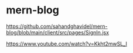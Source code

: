 # mern-blog

https://github.com/sahandghavidel/mern-blog/blob/main/client/src/pages/SignIn.jsx

https://www.youtube.com/watch?v=Kkht2mwSL_I